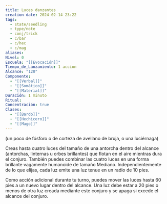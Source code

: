 ```yaml
---
title: Luces danzantes
creation date: 2024-02-14 23:22
tags:
  - state/seedling
  - type/note
  - conj/trick
  - c/bar
  - c/hec
  - c/mag
aliases: 
Nivel: 0
Escuela: "[[Evocación]]"
Tiempo_de_Lanzamiento: 1 accion
Alcance: "120"
Componente:
  - "[[Verbal]]"
  - "[[Somático]]"
  - "[[Material]]"
Duración: 1 minuto
Ritual: 
Concentración: true
Clases:
  - "[[Bardo]]"
  - "[[Hechicero]]"
  - "[[Mago]]"
---
```

(un poco de fósforo o de corteza de avellano de bruja, o una luciérnaga)

Creas hasta cuatro luces del tamaño de una antorcha dentro del alcance (antorchas, linternas u orbes brillantes) que flotan en el aire mientras dura el conjuro. También puedes combinar las cuatro luces en una forma brillante vagamente humanoide de tamaño Mediano. Independientemente de lo que elijas, cada luz emite una luz tenue en un radio de 10 pies.

Como acción adicional durante tu turno, puedes mover las luces hasta 60 pies a un nuevo lugar dentro del alcance. Una luz debe estar a 20 pies o menos de otra luz creada mediante este conjuro y se apaga si excede el alcance del conjuro.
